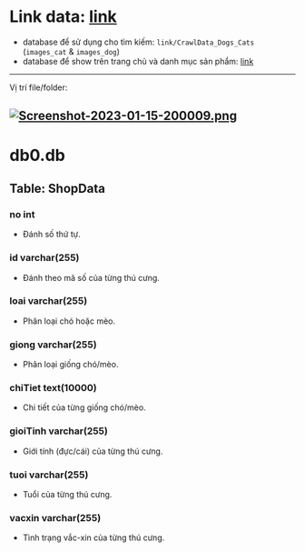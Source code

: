# Link data: [link](https://drive.google.com/drive/folders/131x8fexwDqoyWqMq4iIEvpWm8FE-EETR)
- database để sử dụng cho tìm kiếm: `link/CrawlData_Dogs_Cats` (`images_cat` & `images_dog`)
- database để show trên trang chủ và danh mục sản phẩm: [link](https://drive.google.com/drive/folders/17SC60cB63BI9_1cw5SwGo3YBYqujCWM0)
------------------------------------------------------------------
Vị trí file/folder:

[![Screenshot-2023-01-15-200009.png](https://i.postimg.cc/NFXLPHNW/Screenshot-2023-01-15-200009.png)](https://postimg.cc/K3ZZ1RhN)
---------------------------------------------------------------
# db0.db

## Table: ShopData

### no int

- Đánh số thứ tự.

### id varchar(255)

- Đánh theo mã số của từng thú cưng.

### loai varchar(255)

- Phân loại chó hoặc mèo.

### giong varchar(255)

- Phân loại giống chó/mèo.

### chiTiet text(10000)

- Chi tiết của từng giống chó/mèo.

### gioiTinh varchar(255)

- Giới tính (đực/cái) của từng thú cưng.

### tuoi varchar(255)

- Tuổi của từng thú cưng.

### vacxin varchar(255)

- Tình trạng vắc-xin của từng thú cưng.
